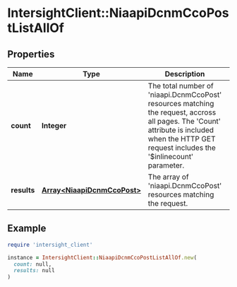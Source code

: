 # IntersightClient::NiaapiDcnmCcoPostListAllOf

## Properties

| Name | Type | Description | Notes |
| ---- | ---- | ----------- | ----- |
| **count** | **Integer** | The total number of &#39;niaapi.DcnmCcoPost&#39; resources matching the request, accross all pages. The &#39;Count&#39; attribute is included when the HTTP GET request includes the &#39;$inlinecount&#39; parameter. | [optional] |
| **results** | [**Array&lt;NiaapiDcnmCcoPost&gt;**](NiaapiDcnmCcoPost.md) | The array of &#39;niaapi.DcnmCcoPost&#39; resources matching the request. | [optional] |

## Example

```ruby
require 'intersight_client'

instance = IntersightClient::NiaapiDcnmCcoPostListAllOf.new(
  count: null,
  results: null
)
```

